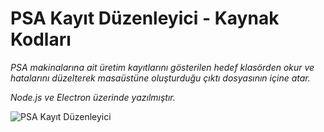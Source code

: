 # PSA Kayıt Düzenleyici - Kaynak Kodları

*PSA makinalarına ait üretim kayıtlarını gösterilen hedef klasörden okur ve hatalarını düzelterek masaüstüne oluşturduğu çıktı dosyasının içine atar.*

*Node.js ve Electron üzerinde yazılmıştır.*

![PSA Kayıt Düzenleyici](https://raw.githubusercontent.com/qencezero/PSA-Kayit-Duzenleyici/master/image.png)
